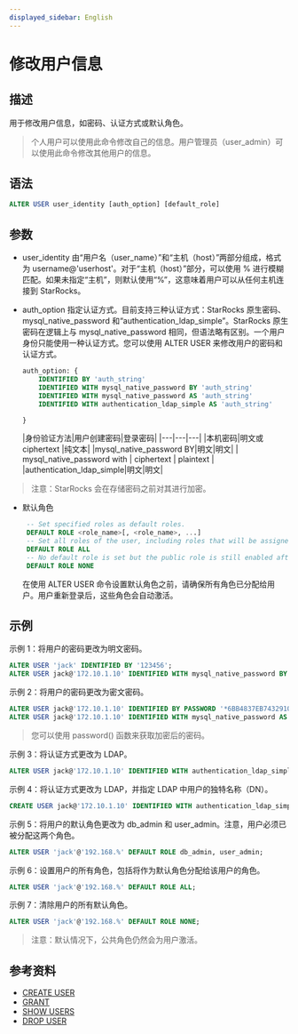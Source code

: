 ```yaml
---
displayed_sidebar: English
---
```


# 修改用户信息

## 描述

用于修改用户信息，如密码、认证方式或默认角色。

> 个人用户可以使用此命令修改自己的信息。用户管理员（user_admin）可以使用此命令修改其他用户的信息。

## 语法

```SQL
ALTER USER user_identity [auth_option] [default_role]
```

## 参数

- user_identity 由“用户名（user_name）”和“主机（host）”两部分组成，格式为 username@'userhost'。对于“主机（host）”部分，可以使用 % 进行模糊匹配。如果未指定“主机”，则默认使用“%”，这意味着用户可以从任何主机连接到 StarRocks。

- auth_option 指定认证方式。目前支持三种认证方式：StarRocks 原生密码、mysql_native_password 和“authentication_ldap_simple”。StarRocks 原生密码在逻辑上与 mysql_native_password 相同，但语法略有区别。一个用户身份只能使用一种认证方式。您可以使用 ALTER USER 来修改用户的密码和认证方式。

  ```SQL
  auth_option: {
      IDENTIFIED BY 'auth_string'
      IDENTIFIED WITH mysql_native_password BY 'auth_string'
      IDENTIFIED WITH mysql_native_password AS 'auth_string'
      IDENTIFIED WITH authentication_ldap_simple AS 'auth_string'
  
  }
  ```

  |身份验证方法|用户创建密码|登录密码|
|---|---|---|
  |本机密码|明文或ciphertext |纯文本|
  |mysql_native_password BY|明文|明文|
  | mysql_native_password with | ciphertext | plaintext |
  |authentication_ldap_simple|明文|明文|

> 注意：StarRocks 会在存储密码之前对其进行加密。

- 默认角色

  ```SQL
   -- Set specified roles as default roles.
   DEFAULT ROLE <role_name>[, <role_name>, ...]
   -- Set all roles of the user, including roles that will be assigned to this user, as default roles. 
   DEFAULT ROLE ALL
   -- No default role is set but the public role is still enabled after a user login. 
   DEFAULT ROLE NONE
  ```

  在使用 ALTER USER 命令设置默认角色之前，请确保所有角色已分配给用户。用户重新登录后，这些角色会自动激活。

## 示例

示例 1：将用户的密码更改为明文密码。

```SQL
ALTER USER 'jack' IDENTIFIED BY '123456';
ALTER USER jack@'172.10.1.10' IDENTIFIED WITH mysql_native_password BY '123456';
```

示例 2：将用户的密码更改为密文密码。

```SQL
ALTER USER jack@'172.10.1.10' IDENTIFIED BY PASSWORD '*6BB4837EB74329105EE4568DDA7DC67ED2CA2AD9';
ALTER USER jack@'172.10.1.10' IDENTIFIED WITH mysql_native_password AS '*6BB4837EB74329105EE4568DDA7DC67ED2CA2AD9';
```

> 您可以使用 password() 函数来获取加密后的密码。

示例 3：将认证方式更改为 LDAP。

```SQL
ALTER USER jack@'172.10.1.10' IDENTIFIED WITH authentication_ldap_simple;
```

示例 4：将认证方式更改为 LDAP，并指定 LDAP 中用户的独特名称（DN）。

```SQL
CREATE USER jack@'172.10.1.10' IDENTIFIED WITH authentication_ldap_simple AS 'uid=jack,ou=company,dc=example,dc=com';
```

示例 5：将用户的默认角色更改为 db_admin 和 user_admin。注意，用户必须已被分配这两个角色。

```SQL
ALTER USER 'jack'@'192.168.%' DEFAULT ROLE db_admin, user_admin;
```

示例 6：设置用户的所有角色，包括将作为默认角色分配给该用户的角色。

```SQL
ALTER USER 'jack'@'192.168.%' DEFAULT ROLE ALL;
```

示例 7：清除用户的所有默认角色。

```SQL
ALTER USER 'jack'@'192.168.%' DEFAULT ROLE NONE;
```

> 注意：默认情况下，公共角色仍然会为用户激活。

## 参考资料

- [CREATE USER](CREATE_USER.md)
- [GRANT](GRANT.md)
- [SHOW USERS](SHOW_USERS.md)
- [DROP USER](DROP_USER.md)
